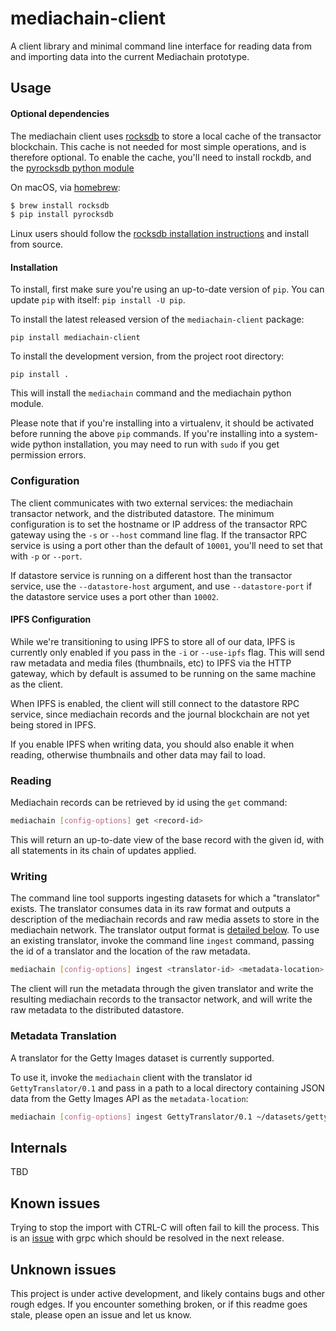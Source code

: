 # mediachain-client

A client library and minimal command line interface for reading data from and 
importing data into the current Mediachain prototype.

## Usage

#### Optional dependencies
The mediachain client uses [rocksdb](http://rocksdb.org/) to store a local
cache of the transactor blockchain.  This cache is not needed for most simple
operations, and is therefore optional.  To enable the cache, you'll need to
install rockdb, and the [pyrocksdb python module](https://github.com/stephan-hof/pyrocksdb)

On macOS, via [homebrew](http://brew.sh/):
```bash
$ brew install rocksdb
$ pip install pyrocksdb
```

Linux users should follow the [rocksdb installation instructions](https://github.com/facebook/rocksdb/blob/master/INSTALL.md)
and install from source.

#### Installation

To install, first make sure you're using an up-to-date
version of `pip`.  You can update `pip` with itself: `pip install -U pip`.

To install the latest released version of the `mediachain-client` package:

```
pip install mediachain-client
```

To install the development version, from the project root directory:

```
pip install .
```

This will install the `mediachain` command and the mediachain python module.

Please note that if you're installing into a virtualenv, it should be activated
before running the above `pip` commands.  If you're installing into a system-wide
python installation, you may need to run with `sudo` if you get permission errors.


### Configuration

The client communicates with two external services: the mediachain transactor 
network, and the distributed datastore.  The minimum configuration is to set 
the hostname or IP address of the transactor RPC gateway using the `-s` or 
`--host` command line flag.  If the transactor RPC service is using a port
other than the default of `10001`, you'll need to set that with `-p` or 
`--port`.

If datastore service is running on a different host than the transactor service,
 use the `--datastore-host` argument, and use `--datastore-port` if the 
 datastore service uses a port other than `10002`.
 
#### IPFS Configuration

While we're transitioning to using IPFS to store all of our data, IPFS is
 currently only enabled if you pass in the `-i` or `--use-ipfs` flag.  This will
 send raw metadata and media files (thumbnails, etc) to IPFS via the HTTP
 gateway, which by default is assumed to be running on the same machine as
 the client.
 
When IPFS is enabled, the client will still connect to the datastore RPC 
service, since mediachain records and the journal blockchain are not yet
being stored in IPFS.

If you enable IPFS when writing data, you should also enable it when reading,
otherwise thumbnails and other data may fail to load.

### Reading
Mediachain records can be retrieved by id using the `get` command:

```bash
mediachain [config-options] get <record-id>
```

This will return an up-to-date view of the base record with the given id,
with all statements in its chain of updates applied.

### Writing
The command line tool supports ingesting datasets for which a "translator"
exists.  The translator consumes data in its raw format and outputs a
description of the mediachain records and raw media assets to store in
the mediachain network.  The translator output format is 
[detailed below](#translator-format).  To use an existing translator, invoke
the command line `ingest` command, passing the id of a translator and the
location of the raw metadata.

```bash
mediachain [config-options] ingest <translator-id> <metadata-location>
```

The client will run the metadata through the given translator and write the
resulting mediachain records to the transactor network, and will write the
raw metadata to the distributed datastore.

### Metadata Translation

A translator for the Getty Images dataset is currently supported.

To use it, invoke the `mediachain` client with the translator id 
`GettyTranslator/0.1` and pass in a path to a local directory containing
JSON data from the Getty Images API as the `metadata-location`:

```bash
mediachain [config-options] ingest GettyTranslator/0.1 ~/datasets/getty
```

## Internals

TBD

## Known issues

Trying to stop the import with CTRL-C will often fail to kill the process.  This
is an [issue](https://github.com/grpc/grpc/issues/4705) with grpc which should
 be resolved in the next release.
 
 
## Unknown issues

This project is under active development, and likely contains bugs and other 
rough edges.  If you encounter something broken, or if this readme goes stale,
please open an issue and let us know.



[grpc]: https://grpc.io
[dynamo-local]: http://docs.aws.amazon.com/amazondynamodb/latest/developerguide/DynamoDBLocal.html
[aws-cli]: https://aws.amazon.com/cli/
